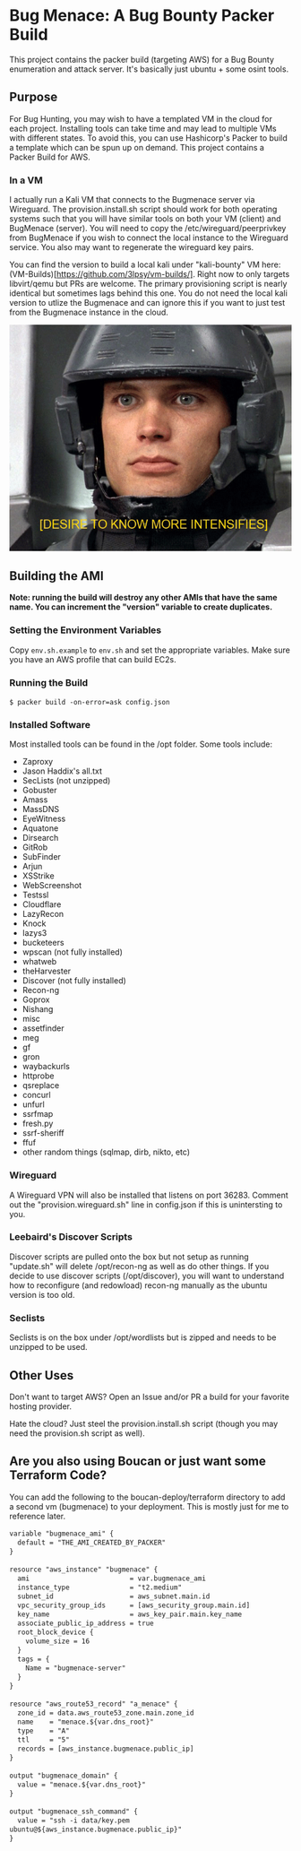 # Bug Menace: A Bug Bounty Packer Build

This project contains the packer build (targeting AWS) for a Bug Bounty enumeration and attack server. It's basically just ubuntu + some osint tools.

## Purpose

For Bug Hunting, you may wish to have a templated VM in the cloud for each project. Installing tools can take time and may lead to multiple VMs with different states. To avoid this, you can use Hashicorp's Packer to build a template which can be spun up on demand. This project contains a Packer Build for AWS.

### In a VM

I actually run a Kali VM that connects to the Bugmenace server via Wireguard. The provision.install.sh script should work for both operating systems such that you will have similar tools on both your VM (client) and BugMenace (server). You will need to copy the /etc/wireguard/peerprivkey from BugMenace if you wish to connect the local instance to the Wireguard service. You also may want to regenerate the wireguard key pairs.

You can find the version to build a local kali under "kali-bounty" VM here: (VM-Builds)[https://github.com/3lpsy/vm-builds/]. Right now to only targets libvirt/qemu but PRs are welcome. The primary provisioning script is nearly identical but sometimes lags behind this one. You do not need the local kali version to utlize the Bugmenace and can ignore this if you want to just test from the Bugmenace instance in the cloud.

![Do you Want to Know More](./im-doing-my-part.png)

## Building the AMI

**Note: running the build will destroy any other AMIs that have the same name. You can increment the "version" variable to create duplicates.**

### Setting the Environment Variables

Copy `env.sh.example` to `env.sh` and set the appropriate variables. Make sure you have an AWS profile that can build EC2s.

### Running the Build

```
$ packer build -on-error=ask config.json
```

### Installed Software

Most installed tools can be found in the /opt folder. Some tools include:

- Zaproxy
- Jason Haddix's all.txt
- SecLists (not unzipped)
- Gobuster
- Amass
- MassDNS
- EyeWitness
- Aquatone
- Dirsearch
- GitRob
- SubFinder
- Arjun
- XSStrike
- WebScreenshot
- Testssl
- Cloudflare
- LazyRecon
- Knock
- lazys3
- bucketeers
- wpscan (not fully installed)
- whatweb
- theHarvester
- Discover (not fully installed)
- Recon-ng
- Goprox
- Nishang
- misc
- assetfinder
- meg
- gf
- gron
- waybackurls
- httprobe
- qsreplace
- concurl
- unfurl
- ssrfmap
- fresh.py
- ssrf-sheriff
- ffuf
- other random things (sqlmap, dirb, nikto, etc)

### Wireguard

A Wireguard VPN will also be installed that listens on port 36283. Comment out the "provision.wireguard.sh" line in config.json if this is unintersting to you.

### Leebaird's Discover Scripts

Discover scripts are pulled onto the box but not setup as running "update.sh" will delete /opt/recon-ng as well as do other things. If you decide to use discover scripts (/opt/discover), you will want to understand how to reconfigure (and redowload) recon-ng manually as the ubuntu version is too old.

### Seclists

Seclists is on the box under /opt/wordlists but is zipped and needs to be unzipped to be used.

## Other Uses

Don't want to target AWS? Open an Issue and/or PR a build for your favorite hosting provider.

Hate the cloud? Just steel the provision.install.sh script (though you may need the provision.sh script as well).

## Are you also using Boucan or just want some Terraform Code?

You can add the following to the boucan-deploy/terraform directory to add a second vm (bugmenace) to your deployment. This is mostly just for me to reference later.

```
variable "bugmenace_ami" {
  default = "THE_AMI_CREATED_BY_PACKER"
}

resource "aws_instance" "bugmenace" {
  ami                         = var.bugmenace_ami
  instance_type               = "t2.medium"
  subnet_id                   = aws_subnet.main.id
  vpc_security_group_ids      = [aws_security_group.main.id]
  key_name                    = aws_key_pair.main.key_name
  associate_public_ip_address = true
  root_block_device {
    volume_size = 16
  }
  tags = {
    Name = "bugmenace-server"
  }
}

resource "aws_route53_record" "a_menace" {
  zone_id = data.aws_route53_zone.main.zone_id
  name    = "menace.${var.dns_root}"
  type    = "A"
  ttl     = "5"
  records = [aws_instance.bugmenace.public_ip]
}

output "bugmenace_domain" {
  value = "menace.${var.dns_root}"
}

output "bugmenace_ssh_command" {
  value = "ssh -i data/key.pem ubuntu@${aws_instance.bugmenace.public_ip}"
}

```
